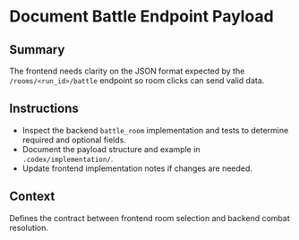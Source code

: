 # Document Battle Endpoint Payload

## Summary
The frontend needs clarity on the JSON format expected by the `/rooms/<run_id>/battle` endpoint so room clicks can send valid data.

## Instructions
- Inspect the backend `battle_room` implementation and tests to determine required and optional fields.
- Document the payload structure and example in `.codex/implementation/`.
- Update frontend implementation notes if changes are needed.

## Context
Defines the contract between frontend room selection and backend combat resolution.
